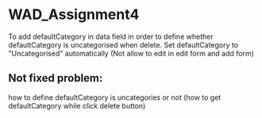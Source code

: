 # WAD_Assignment4
To add defaultCategory in data field in order to define whether defaultCategory is uncategorised when delete.
Set defaultCategory to "Uncategorised" automatically (Not allow to edit in edit form and add form)
## Not fixed problem:
how to define defaultCategory is uncategories or not (how to get defaultCategory while click delete button)
